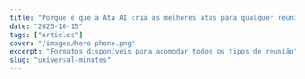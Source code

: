 ```yaml
---
title: "Porque é que a Ata AI cria as melhores atas para qualquer reunião"
date: "2025-10-15"
tags: ["Articles"]
cover: "/images/hero-phone.png"
excerpt: "Formatos disponíveis para acomodar todos os tipos de reunião"
slug: "universal-minutes"
---
```


<!-- TODO: /universal-minutes の本文を各言語に反映 -->
